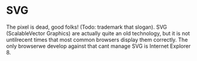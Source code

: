 # SVG

The pixel is dead, good folks! (Todo: trademark that slogan). SVG
(ScalableVector Graphics) are actually quite an old technology, but it is not
untilrecent times that most common browsers display them correctly. The only
browserwe develop against that cant manage SVG is Internet Explorer 8.

